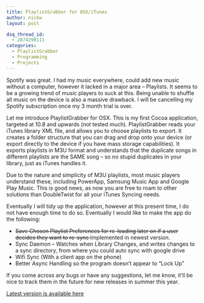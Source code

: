 ```yaml
---
title: PlaylistGrabber for OSX/iTunes
author: nickw
layout: post

dsq_thread_id:
  - 2874290111
categories:
  - PlaylistGrabber
  - Programming
  - Projects
---
```

Spotify was great. I had my music everywhere, could add new music without a computer, however it lacked in a major area &#8211; Playlists. It seems to be a growing trend of music players to suck at this. Being unable to shuffle all music on the device is also a massive drawback. I will be cancelling my Spotify subscription once my 3 month trial is over.

Let me introduce PlaylistGrabber for OSX. This is my first Cocoa application, targeted at 10.8 and upwards (not tested much). PlaylistGrabber reads your iTunes library XML file, and allows you to choose playlists to export. It creates a folder structure that you can drag and drop onto your device (or export directly to the device if you have mass storage capabilities). It exports playlists in M3U format and understands that the duplicate songs in different playlists are the SAME song &#8211; so no stupid duplicates in your library, just as iTunes handles it.

Due to the nature and simplicity of M3U playlists, most music players understand these, including PowerApp, Samsung Music App and Google Play Music. This is good news, as now you are free to roam to other solutions than DoubleTwist for all your iTunes Syncing needs.

Eventually I will tidy up the application, however at this present time, I do not have enough time to do so. Eventually I would like to make the app do the following:

  * <del>Save Chosen Playlist Preferences for re-loading later on if a user decides they want to re-sync </del>Implemented in newest version.
  * Sync Daemon &#8211; Watches when Library Changes, and writes changes to a sync directory, from where you could auto sync with google drive
  * Wifi Sync (With a client app on the phone)
  * Better Async Handling so the program doesn&#8217;t appear to &#8220;Lock Up&#8221;

If you come across any bugs or have any suggestions, let me know, it&#8217;ll be nice to track them in the future for new releases in summer this year.

[Latest version is available here][2]

 [2]: https://github.com/nickw444/playlist-grabber
